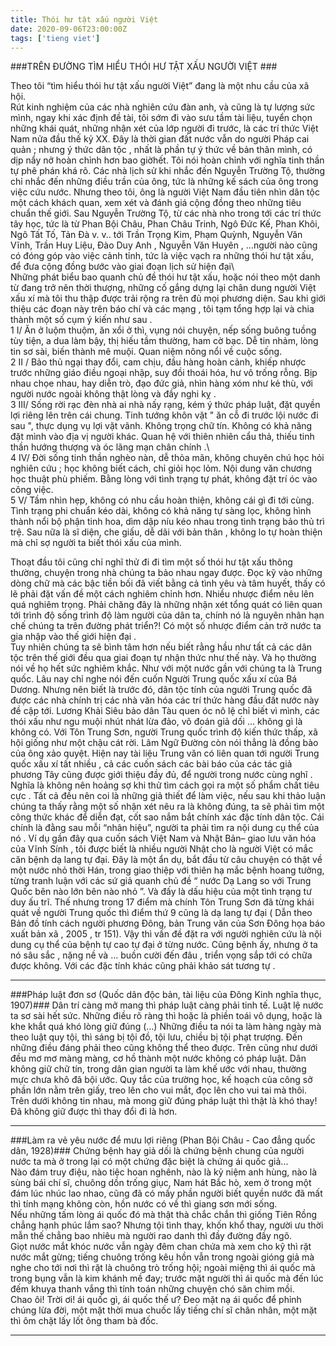 ```yaml
---
title: Thói hư tật xấu người Việt
date: 2020-09-06T23:00:00Z
tags: ['tieng viet']
---
```


###TRÊN ĐƯỜNG TÌM HIỂU THÓI HƯ TẬT XẤU NGƯỜI VIỆT ###

Theo tôi “tìm hiểu thói hư tật xấu người Việt”  đang là một nhu cầu  của xã hội.  
Rút kinh nghiệm của các nhà nghiên cứu đàn anh, và cũng là tự lượng sức mình, ngay khi xác định đề tài, tôi sớm đi vào sưu tầm tài liệu, tuyển chọn những khái quát, những nhận xét của lớp người đi trước,  là các trí thức Việt Nam nửa đầu thế kỷ XX. 
Đây là thời gian đất nước vẫn do người Pháp cai quản ; nhưng ý thức dân tộc , nhất là phần tự ý thức về bản thân mình, có dịp nẩy nở hoàn chỉnh hơn bao giờhết.                                                                        Tôi nói hoàn chỉnh với nghĩa tinh thần tự phê phán khá rõ.   Các nhà lịch sử khi nhắc đến Nguyễn Trường Tộ, thường chỉ nhắc đến những điều trần của ông, tức là những kế sách của ông trong việc cứu nước. 
Nhưng theo tôi, ông là người Việt Nam đầu tiên nhìn dân tộc một cách khách quan, xem xét và đánh giá cộng đồng theo những tiêu chuẩn thế giới. 
Sau Nguyễn Trường Tộ, từ các nhà nho trong tới các trí thức tây học, tức là từ Phan Bội Châu, Phan Châu Trinh, Ngô Đức Kế,  Phan Khôi, Ngô Tất Tố,  Tản Đà v. v.. tới Trần Trọng Kim, Phạm Quỳnh, Nguyễn Văn Vĩnh, Trần Huy Liệu, Đào Duy Anh , Nguyễn Văn Huyên , ...người nào cũng có đóng góp vào việc cảnh tỉnh, tức là việc vạch ra những thói hư tật xấu, để đưa cộng đồng bước vào giai đoạn lịch sử hiện đại\                                                                   
Những  phát biểu  bao quanh chủ đề thói hư tật xấu,  hoặc nói theo một  danh từ đang trở nên thời thượng, những cố gắng dựng lại chân dung người Việt xấu  xí mà tôi thu thập được trải rộng ra trên đủ mọi phương diện.  Sau khi giới thiệu các đoạn này trên báo chí và các mạng , tôi tạm tổng hợp lại và chia thành một số cụm ý kiến như sau .\
1 I/ Ăn ở luộm thuộm, ăn xổi ở thì, vụng nói chuyện, nếp sống buông tuồng tùy tiện,  a dua làm bậy, thị hiếu tầm thường, ham cờ bạc. Dễ tin nhảm, lòng tin sơ sài, biến thành mê muội. Quan niệm nông nổi về cuộc sống.\
2 II / Bảo thủ ngại thay đổi, cam chịu, đầu hàng hoàn cảnh, khiếp nhược trước những giáo điều ngoại nhập, suy đồi thoái hóa, hư vô trống rỗng. Bịp nhau chọe nhau, hay diễn trò, đạo đức giả,  nhìn hàng xóm như kẻ thù, với người nước ngoài không thật lòng và đầy nghi kỵ .\
3 III/ Sống rời rạc đèn nhà ai nhà nấy rạng,  kém ý thức pháp luật, đặt quyền lợi  riêng lên trên cái chung. Tinh tướng khôn vặt " ăn cỗ đi trước lội nước đi sau ", thực dụng vụ lợi vặt vãnh. Không trọng chữ tín. Không có khả năng đặt mình vào địa vị người khác.  Quan hệ với thiên nhiên cẩu thả, thiếu tinh thần hướng thượng và óc lãng mạn chân chính .\  
4 IV/ Đời sống tinh thần nghèo nàn, dễ thỏa mãn, không chuyên chú học hỏi nghiên cứu ; học không biết cách, chỉ giỏi học lỏm.  Nội dung văn chương học thuật phù phiếm. Bằng lòng với tình trạng tự phát, không đặt trí óc vào công việc.\
5 V/  Tầm nhìn hẹp, không có nhu cầu hoàn thiện, không cái gì đi tới cùng. Tình trạng phi chuẩn kéo dài, không có khả năng tự sàng lọc, không hình thành nổi bộ phận tinh hoa, dìm dập níu kéo nhau trong tình trạng bảo thủ trì trệ.  Sau nữa là sĩ diện, che giấu, dễ dãi với bản thân , không lo tự hoàn thiện  mà chỉ sợ người ta biết thói xấu của mình.  

Thoạt đầu tôi cũng chỉ nghĩ  thử đi đi tìm một số thói hư tật xấu  thông thường, chuyện trong nhà chúng ta  bảo nhau  ngay được. Đọc kỹ vào những  dòng chữ  mà các bậc tiền bối đã viết bằng cả tình yêu và tâm huyết, thấy có lẽ phải đặt vấn đề một cách nghiêm chỉnh hơn. Nhiều nhược điểm nêu lên quá nghiêm trọng. 
Phải chăng đây là những nhận xét tổng quát có liên quan tới trình độ sống trình độ làm người của dân ta, chính nó là nguyên nhân hạn chế chúng ta trên đường phát triển?!  Có một số nhược điểm cản trở nước ta gia nhập vào thế giới hiện đại .  
Tuy nhiên chúng ta sẽ bình tâm hơn nếu biết rằng hầu như tất cả các dân tộc trên thế giới  đều qua giai đoạn tự nhận thức như thế này. Và họ thường nói về họ hết sức nghiêm khắc. 
Như với một nước gần với chúng ta là Trung quốc. Lâu nay chỉ nghe nói đến cuốn  Người Trung quốc xấu xí của Bá Dương. 
Nhưng nên biết là trước đó, dân tộc tính của người Trung quốc đã được các nhà chính trị các nhà văn hóa các trí thức hàng đầu đất nước này đề cập tới. Lương Khải Siêu bảo dân Tàu quen óc nô lệ chỉ biết vì mình, các thói xấu như ngu muội nhút nhát lừa đảo, võ đoán giả dối … không gì là không có. 
Với Tôn Trung Sơn, người Trung quốc trình độ kiến thức thấp, xã hội giống như một chậu cát rời. 
Lâm Ngữ Đường còn nói thẳng là đồng bào của ông xảo quyệt. Hiện nay tài liệu Trung văn  có liên quan tới người Trung quốc xấu xí tất nhiều , cả các cuốn sách các bài báo của các tác giả phương Tây cũng được giới thiệu đầy đủ,  để người trong nước cùng nghĩ .   
Nghĩa là không nên hoảng sợ khi thử tìm cách gọi ra một số phẩm chất tiêu cực . 
Tất cả đều nên coi là những giả thiết để làm việc, nếu sau khi thảo luận chúng ta thấy rằng một số nhận xét nêu ra là không đúng, ta sẽ phải tìm một công thức khác để diễn đạt, cốt sao nắm bắt chính xác đặc tính dân tộc.   Cái chính là đằng sau mỗi “nhãn hiệu”, người ta phải tìm ra nội dung cụ thể của nó . 
Ví dụ gần đây  qua cuốn sách Việt Nam và Nhật Bản– giao lưu văn hóa của Vĩnh Sính , tôi được biết là nhiều người Nhật cho là người Việt có mắc căn bệnh dạ lang tự đại. Đây là một ẩn dụ, bắt đầu từ câu chuyện có thật về một nước nhỏ thời Hán, trong giao thiệp với thiên hạ mắc bệnh hoang tưởng, từng tranh luận với các sứ giả quanh chủ đề “ nước Dạ Lang so với Trung Quốc bên nào lớn bên nào nhỏ ”. 
Và đấy là dấu hiệu của một tình trạng tư duy ấu trĩ. Thế nhưng trong 17 điểm mà chính Tôn Trung Sơn đã từng khái quát về người Trung quốc  thì điểm thứ 9 cũng là dạ lang tự đại ( Dẫn theo  Bản đồ tính cách người phương Đông, bản Trung văn của Sơn Đông họa báo xuất bản xã , 2005 , tr  151). Vậy thì vấn đề đặt ra với người nghiên cứu là  nội dung cụ thể của bệnh tự cao tự đại ở từng nước. 
Cũng bệnh ấy, nhưng ở ta nó sâu sắc , nặng nề và … buồn cười đến đâu , triển vọng sắp tới có chữa được không.   Với các đặc tính  khác cũng phải khảo sát tương tự .

___

###Pháp luật đơn sơ (Quốc dân độc bản, tài liệu của Đông Kinh nghĩa thục, 1907)###
Dân trí càng mở mang thì pháp luật càng phải tinh tế. 
Luật lệ nước ta sơ sài hết sức. Những điều rõ ràng thì hoặc là phiền toái vô dụng, hoặc là khe khắt quá khó lòng giữ đúng (...)
Những điều ta nói ta làm hàng ngày mà theo luật quy tội, thì sáng bị tội đồ, tội lưu, chiều bị tội phạt trượng. Đến những điều đáng phải theo cũng không thể theo được. 
Trên cũng như dưới đều mơ mơ màng màng, cơ hồ thành một nước không có pháp luật. Dân không giữ chữ tín, trong dân gian người ta làm khế ước với nhau, thường mực chưa khô đã bội ước. 
Quy tắc của trường học, kế hoạch của công sở phần lớn nằm trên giấy, treo lên cho vui mắt, đọc lên cho vui tai mà thôi. 
Trên dưới không tin nhau, mà mong giữ đúng pháp luật thì thật là khó thay! Đã không giữ được thì thay đổi đi là hơn.

___

###Làm ra vẻ yêu nước để mưu lợi riêng (Phan Bội Châu - Cao đẳng quốc dân, 1928)###
 Chứng bệnh hay giả dối là chứng bệnh chung của người nước ta mà ở trong lại có một chứng đặc biệt là chứng ái quốc giả...\
  Nào đám truy điệu, nào tiệc hoan nghênh, nào là kỷ niệm anh hùng, nào là sùng bái chí sĩ, chuông dồn trống giục, Nam hát Bắc hò, xem ở trong một đám lúc nhúc lao nhao, cũng đã có mấy phần người biết quyền nước đã mất thì tính mạng không còn, hồn nước có về thì giang sơn mới sống.\
  Nếu những tấm lòng ái quốc đó mà thật thà chắc chắn thì giống Tiên Rồng chẳng hạnh phúc lắm sao? Nhưng tội tình thay, khốn khổ thay, người ưu thời mẫn thế chẳng bao nhiêu mà người rao danh thì đầy đường đầy ngõ.\
  Giọt nước mắt khóc nước vẫn ngày đêm chan chứa mà xem cho kỹ thì rặt nước mắt gừng; tiếng chuông trống kêu hồn vẫn trong ngoài gióng giả mà nghe cho tới nơi thì rặt là chuông trò trống hội; ngoài miệng thì ái quốc mà trong bụng vẫn là kim khánh mề đay; trước mặt người thì ái quốc mà đến lúc đếm khuya thanh vắng thì tính toán những chuyện chó săn chim mồi.\
  Chao ôi! Trời ơi! ái quốc gì, ái quốc thế ư? Đeo mặt nạ ái quốc để phỉnh chúng lừa đời, một mặt thời mua chuốc lấy tiếng chí sĩ chân nhân, một mặt thì ôm chặt lấy lốt ông tham bà đốc.

___

